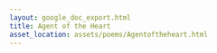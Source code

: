 ```yaml
---
layout: google_doc_export.html
title: Agent of the Heart
asset_location: assets/poems/Agentoftheheart.html
---
```

